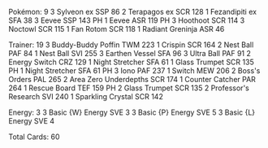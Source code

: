 Pokémon: 9
3 Sylveon ex SSP 86
2 Terapagos ex SCR 128
1 Fezandipiti ex SFA 38
3 Eevee SSP 143 PH
1 Eevee ASR 119 PH
3 Hoothoot SCR 114
3 Noctowl SCR 115
1 Fan Rotom SCR 118
1 Radiant Greninja ASR 46

Trainer: 19
3 Buddy-Buddy Poffin TWM 223
1 Crispin SCR 164
2 Nest Ball PAF 84
1 Nest Ball SVI 255
3 Earthen Vessel SFA 96
3 Ultra Ball PAF 91
2 Energy Switch CRZ 129
1 Night Stretcher SFA 61
1 Glass Trumpet SCR 135 PH
1 Night Stretcher SFA 61 PH
3 Iono PAF 237
1 Switch MEW 206
2 Boss's Orders PAL 265
2 Area Zero Underdepths SCR 174
1 Counter Catcher PAR 264
1 Rescue Board TEF 159 PH
2 Glass Trumpet SCR 135
2 Professor's Research SVI 240
1 Sparkling Crystal SCR 142

Energy: 3
3 Basic {W} Energy SVE 3
3 Basic {P} Energy SVE 5
3 Basic {L} Energy SVE 4

Total Cards: 60
